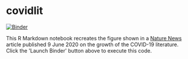 # covidlit
[![Binder](https://mybinder.org/badge_logo.svg)](https://mybinder.org/v2/gh/jperkel/covidlit/master?urlpath=rstudio)

This R Markdown notebook recreates the figure shown in a [Nature News](https://www.nature.com/articles/d41586-020-01733-7) article published 9 June 2020 on the growth of the COVID-19 literature. Click the 'Launch Binder' button above to execute this code. 
